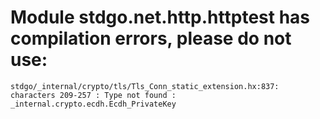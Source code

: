 # Module stdgo.net.http.httptest has compilation errors, please do not use:
```
stdgo/_internal/crypto/tls/Tls_Conn_static_extension.hx:837: characters 209-257 : Type not found : _internal.crypto.ecdh.Ecdh_PrivateKey

```

